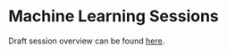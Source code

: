 # Machine Learning Sessions

Draft session overview can be found [here](https://ibm.box.com/s/7y841k9vy1e79jnjpoyjmzt2dc0ygxfb).
